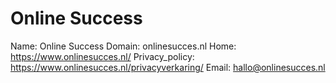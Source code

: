 
# Online Success

Name: Online Success
Domain: onlinesucces.nl
Home: https://www.onlinesucces.nl/
Privacy_policy: https://www.onlinesucces.nl/privacyverkaring/
Email: hallo@onlinesucces.nl
